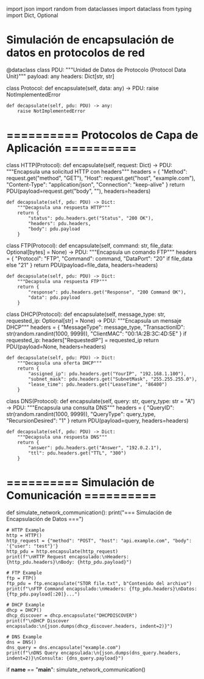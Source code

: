 import json
import random
from dataclasses import dataclass
from typing import Dict, Optional

# Simulación de encapsulación de datos en protocolos de red

@dataclass
class PDU:
    """Unidad de Datos de Protocolo (Protocol Data Unit)"""
    payload: any
    headers: Dict[str, str]

class Protocol:
    def encapsulate(self, data: any) -> PDU:
        raise NotImplementedError
    
    def decapsulate(self, pdu: PDU) -> any:
        raise NotImplementedError

# ========== Protocolos de Capa de Aplicación ==========

class HTTP(Protocol):
    def encapsulate(self, request: Dict) -> PDU:
        """Encapsula una solicitud HTTP con headers"""
        headers = {
            "Method": request.get("method", "GET"),
            "Host": request.get("host", "example.com"),
            "Content-Type": "application/json",
            "Connection": "keep-alive"
        }
        return PDU(payload=request.get("body", ""), headers=headers)
    
    def decapsulate(self, pdu: PDU) -> Dict:
        """Decapsula una respuesta HTTP"""
        return {
            "status": pdu.headers.get("Status", "200 OK"),
            "headers": pdu.headers,
            "body": pdu.payload
        }

class FTP(Protocol):
    def encapsulate(self, command: str, file_data: Optional[bytes] = None) -> PDU:
        """Encapsula un comando FTP"""
        headers = {
            "Protocol": "FTP",
            "Command": command,
            "DataPort": "20" if file_data else "21"
        }
        return PDU(payload=file_data, headers=headers)
    
    def decapsulate(self, pdu: PDU) -> Dict:
        """Decapsula una respuesta FTP"""
        return {
            "response": pdu.headers.get("Response", "200 Command OK"),
            "data": pdu.payload
        }

class DHCP(Protocol):
    def encapsulate(self, message_type: str, requested_ip: Optional[str] = None) -> PDU:
        """Encapsula un mensaje DHCP"""
        headers = {
            "MessageType": message_type,
            "TransactionID": str(random.randint(1000, 9999)),
            "ClientMAC": "00:1A:2B:3C:4D:5E"
        }
        if requested_ip:
            headers["RequestedIP"] = requested_ip
        return PDU(payload=None, headers=headers)
    
    def decapsulate(self, pdu: PDU) -> Dict:
        """Decapsula una oferta DHCP"""
        return {
            "assigned_ip": pdu.headers.get("YourIP", "192.168.1.100"),
            "subnet_mask": pdu.headers.get("SubnetMask", "255.255.255.0"),
            "lease_time": pdu.headers.get("LeaseTime", "86400")
        }

class DNS(Protocol):
    def encapsulate(self, query: str, query_type: str = "A") -> PDU:
        """Encapsula una consulta DNS"""
        headers = {
            "QueryID": str(random.randint(1000, 9999)),
            "QueryType": query_type,
            "RecursionDesired": "1"
        }
        return PDU(payload=query, headers=headers)
    
    def decapsulate(self, pdu: PDU) -> Dict:
        """Decapsula una respuesta DNS"""
        return {
            "answer": pdu.headers.get("Answer", "192.0.2.1"),
            "ttl": pdu.headers.get("TTL", "300")
        }

# ========== Simulación de Comunicación ==========

def simulate_network_communication():
    print("=== Simulación de Encapsulación de Datos ===")
    
    # HTTP Example
    http = HTTP()
    http_request = {"method": "POST", "host": "api.example.com", "body": '{"user": "test"}'}
    http_pdu = http.encapsulate(http_request)
    print(f"\nHTTP Request encapsulado:\nHeaders: {http_pdu.headers}\nBody: {http_pdu.payload}")
    
    # FTP Example
    ftp = FTP()
    ftp_pdu = ftp.encapsulate("STOR file.txt", b"Contenido del archivo")
    print(f"\nFTP Command encapsulado:\nHeaders: {ftp_pdu.headers}\nDatos: {ftp_pdu.payload[:20]}...")
    
    # DHCP Example
    dhcp = DHCP()
    dhcp_discover = dhcp.encapsulate("DHCPDISCOVER")
    print(f"\nDHCP Discover encapsulado:\n{json.dumps(dhcp_discover.headers, indent=2)}")
    
    # DNS Example
    dns = DNS()
    dns_query = dns.encapsulate("example.com")
    print(f"\nDNS Query encapsulada:\n{json.dumps(dns_query.headers, indent=2)}\nConsulta: {dns_query.payload}")

if __name__ == "__main__":
    simulate_network_communication()
